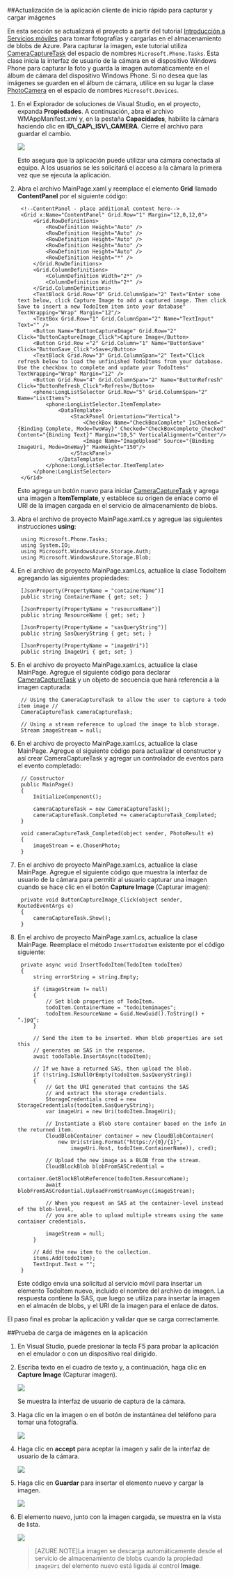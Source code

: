 
##<a name="add-select-images"></a>Actualización de la aplicación cliente de inicio rápido para capturar y cargar imágenes

En esta sección se actualizará el proyecto a partir del tutorial [Introducción a Servicios móviles] para tomar fotografías y cargarlas en el almacenamiento de blobs de Azure. Para capturar la imagen, este tutorial utiliza [CameraCaptureTask] del espacio de nombres `Microsoft.Phone.Tasks`. Esta clase inicia la interfaz de usuario de la cámara en el dispositivo Windows Phone para capturar la foto y guarda la imagen automáticamente en el álbum de cámara del dispositivo Windows Phone. Si no desea que las imágenes se guarden en el álbum de cámara, utilice en su lugar la clase [PhotoCamera] en el espacio de nombres `Microsoft.Devices`.

1. En el Explorador de soluciones de Visual Studio, en el proyecto, expanda **Propiedades**. A continuación, abra el archivo WMAppManifest.xml y, en la pestaña **Capacidades**, habilite la cámara haciendo clic en **ID\\_CAP\\_ISV\\_CAMERA**. Cierre el archivo para guardar el cambio.

   	![](./media/mobile-services-windows-phone-upload-to-blob-storage/mobile-upload-blob-app-WMAppmanifest-wp8.png)

   	Esto asegura que la aplicación puede utilizar una cámara conectada al equipo. A los usuarios se les solicitará el acceso a la cámara la primera vez que se ejecuta la aplicación.

2. Abra el archivo MainPage.xaml y reemplace el elemento **Grid** llamado **ContentPanel** por el siguiente código:

        <!--ContentPanel - place additional content here-->
        <Grid x:Name="ContentPanel" Grid.Row="1" Margin="12,0,12,0">
            <Grid.RowDefinitions>
                <RowDefinition Height="Auto" />
                <RowDefinition Height="Auto" />
                <RowDefinition Height="Auto" />
                <RowDefinition Height="Auto" />
                <RowDefinition Height="Auto" />
                <RowDefinition Height="*" />
            </Grid.RowDefinitions>
            <Grid.ColumnDefinitions>
                <ColumnDefinition Width="2*" />
                <ColumnDefinition Width="2*" />
            </Grid.ColumnDefinitions>
            <TextBlock Grid.Row="0" Grid.ColumnSpan="2" Text="Enter some text below, click Capture Image to add a captured image. Then click Save to insert a new TodoItem item into your database" TextWrapping="Wrap" Margin="12"/>
            <TextBox Grid.Row="1" Grid.ColumnSpan="2" Name="TextInput" Text="" />
            <Button Name="ButtonCaptureImage" Grid.Row="2" Click="ButtonCaptureImage_Click">Capture Image</Button>
            <Button Grid.Row ="2" Grid.Column="1" Name="ButtonSave" Click="ButtonSave_Click">Save</Button>
            <TextBlock Grid.Row="3" Grid.ColumnSpan="2" Text="Click refresh below to load the unfinished TodoItems from your database. Use the checkbox to complete and update your TodoItems" TextWrapping="Wrap" Margin="12" />
            <Button Grid.Row="4" Grid.ColumnSpan="2" Name="ButtonRefresh" Click="ButtonRefresh_Click">Refresh</Button>
            <phone:LongListSelector Grid.Row="5" Grid.ColumnSpan="2" Name="ListItems">
                <phone:LongListSelector.ItemTemplate>
                    <DataTemplate>
                        <StackPanel Orientation="Vertical">
                            <CheckBox Name="CheckBoxComplete" IsChecked="{Binding Complete, Mode=TwoWay}" Checked="CheckBoxComplete_Checked" Content="{Binding Text}" Margin="10,5" VerticalAlignment="Center"/>
                            <Image Name="ImageUpload" Source="{Binding ImageUri, Mode=OneWay}" MaxHeight="150"/>
                        </StackPanel>
                    </DataTemplate>
                </phone:LongListSelector.ItemTemplate>
            </phone:LongListSelector>
        </Grid>


   	Esto agrega un botón nuevo para iniciar [CameraCaptureTask] y agrega una imagen a **ItemTemplate**, y establece su origen de enlace como el URI de la imagen cargada en el servicio de almacenamiento de blobs.

3. Abra el archivo de proyecto MainPage.xaml.cs y agregue las siguientes instrucciones **using**:
	
		using Microsoft.Phone.Tasks;
		using System.IO;
		using Microsoft.WindowsAzure.Storage.Auth;
		using Microsoft.WindowsAzure.Storage.Blob;
    
4. En el archivo de proyecto MainPage.xaml.cs, actualice la clase TodoItem agregando las siguientes propiedades:

        [JsonProperty(PropertyName = "containerName")]
        public string ContainerName { get; set; }
		
        [JsonProperty(PropertyName = "resourceName")]
        public string ResourceName { get; set; }
		
        [JsonProperty(PropertyName = "sasQueryString")]
        public string SasQueryString { get; set; }
		
        [JsonProperty(PropertyName = "imageUri")]
        public string ImageUri { get; set; } 

5. En el archivo de proyecto MainPage.xaml.cs, actualice la clase MainPage. Agregue el siguiente código para declarar [CameraCaptureTask] y un objeto de secuencia que hará referencia a la imagen capturada:

        // Using the CameraCaptureTask to allow the user to capture a todo item image //
        CameraCaptureTask cameraCaptureTask;
		
        // Using a stream reference to upload the image to blob storage.
        Stream imageStream = null;

6. En el archivo de proyecto MainPage.xaml.cs, actualice la clase MainPage. Agregue el siguiente código para actualizar el constructor y así crear CameraCaptureTask y agregar un controlador de eventos para el evento completado:

        // Constructor
        public MainPage()
        {
            InitializeComponent();
			
            cameraCaptureTask = new CameraCaptureTask();
            cameraCaptureTask.Completed += cameraCaptureTask_Completed;
        }
		
        void cameraCaptureTask_Completed(object sender, PhotoResult e)
        {
            imageStream = e.ChosenPhoto;
        }

7. En el archivo de proyecto MainPage.xaml.cs, actualice la clase MainPage. Agregue el siguiente código que muestra la interfaz de usuario de la cámara para permitir al usuario capturar una imagen cuando se hace clic en el botón **Capture Image** (Capturar imagen):

        private void ButtonCaptureImage_Click(object sender, RoutedEventArgs e)
        {
            cameraCaptureTask.Show();
        }


8. En el archivo de proyecto MainPage.xaml.cs, actualice la clase MainPage. Reemplace el método `InsertTodoItem` existente por el código siguiente:
 
        private async void InsertTodoItem(TodoItem todoItem)
        {
            string errorString = string.Empty;            
			
            if (imageStream != null)
            {
                // Set blob properties of TodoItem.
                todoItem.ContainerName = "todoitemimages";
                todoItem.ResourceName = Guid.NewGuid().ToString() + ".jpg";
            }                       
			
            // Send the item to be inserted. When blob properties are set this
            // generates an SAS in the response.
            await todoTable.InsertAsync(todoItem);  
			
            // If we have a returned SAS, then upload the blob.
            if (!string.IsNullOrEmpty(todoItem.SasQueryString))
            {
                // Get the URI generated that contains the SAS 
                // and extract the storage credentials.
                StorageCredentials cred = new StorageCredentials(todoItem.SasQueryString);
                var imageUri = new Uri(todoItem.ImageUri);
				
                // Instantiate a Blob store container based on the info in the returned item.
                CloudBlobContainer container = new CloudBlobContainer(
                    new Uri(string.Format("https://{0}/{1}",
                        imageUri.Host, todoItem.ContainerName)), cred);                
				
                // Upload the new image as a BLOB from the stream.
                CloudBlockBlob blobFromSASCredential =
                    container.GetBlockBlobReference(todoItem.ResourceName);
                await blobFromSASCredential.UploadFromStreamAsync(imageStream);
				
				// When you request an SAS at the container-level instead of the blob-level,
				// you are able to upload multiple streams using the same container credentials.

                imageStream = null;
            }              
			
            // Add the new item to the collection.
            items.Add(todoItem);
            TextInput.Text = "";
        }


	Este código envía una solicitud al servicio móvil para insertar un elemento TodoItem nuevo, incluido el nombre del archivo de imagen. La respuesta contiene la SAS, que luego se utiliza para insertar la imagen en el almacén de blobs, y el URI de la imagen para el enlace de datos.

El paso final es probar la aplicación y validar que se carga correctamente.
		
##<a name="test"></a>Prueba de carga de imágenes en la aplicación

1. En Visual Studio, puede presionar la tecla F5 para probar la aplicación en el emulador o con un dispositivo real dirigido.

2. Escriba texto en el cuadro de texto y, a continuación, haga clic en **Capture Image** (Capturar imagen).

   	![](./media/mobile-services-windows-phone-upload-to-blob-storage/mobile-upload-blob-app-view-wp8.png)

  	Se muestra la interfaz de usuario de captura de la cámara.

3. Haga clic en la imagen o en el botón de instantánea del teléfono para tomar una fotografía.
  
   	![](./media/mobile-services-windows-phone-upload-to-blob-storage/mobile-upload-blob-app-view-camera-wp8.png)

4. Haga clic en **accept** para aceptar la imagen y salir de la interfaz de usuario de la cámara.

    ![](./media/mobile-services-windows-phone-upload-to-blob-storage/mobile-upload-blob-app-view-camera-accept-wp8.png)

5. Haga clic en **Guardar** para insertar el elemento nuevo y cargar la imagen.

	![](./media/mobile-services-windows-phone-upload-to-blob-storage/mobile-upload-blob-app-view-save-wp8.png)

6. El elemento nuevo, junto con la imagen cargada, se muestra en la vista de lista.

	![](./media/mobile-services-windows-phone-upload-to-blob-storage/mobile-upload-blob-app-view-final-wp8.png)

   >[AZURE.NOTE]La imagen se descarga automáticamente desde el servicio de almacenamiento de blobs cuando la propiedad <code>imageUri</code> del elemento nuevo está ligada al control <strong>Image</strong>.


[Introducción a Servicios móviles]: ../articles/mobile-services-windows-phone-get-started.md
[CameraCaptureTask]: http://msdn.microsoft.com/library/windowsphone/develop/microsoft.phone.tasks.cameracapturetask(v=vs.105).aspx
[PhotoCamera]: http://msdn.microsoft.com/library/windowsphone/develop/microsoft.devices.photocamera(v=vs.105).aspx

<!---HONumber=Oct15_HO3-->